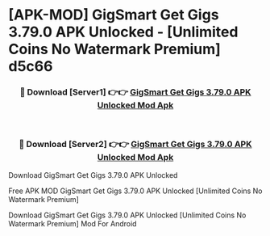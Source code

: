 # [APK-MOD] GigSmart Get Gigs 3.79.0 APK Unlocked - [Unlimited Coins No Watermark Premium] d5c66



<div align="center">
<h3>🔴 Download [Server1] 👉👉 <a href="https://momento.my/?title=GigSmart_Get_Gigs_3.79.0_APK_Unlocked">GigSmart Get Gigs 3.79.0 APK Unlocked Mod Apk</a></h3><br>

<h3>🔴 Download [Server2] 👉👉 <a href="https://momento.my/?title=GigSmart_Get_Gigs_3.79.0_APK_Unlocked">GigSmart Get Gigs 3.79.0 APK Unlocked Mod Apk</a></h3>
</div>



Download GigSmart Get Gigs 3.79.0 APK Unlocked 

Free APK MOD GigSmart Get Gigs 3.79.0 APK Unlocked [Unlimited Coins No Watermark Premium]

Download GigSmart Get Gigs 3.79.0 APK Unlocked [Unlimited Coins No Watermark Premium] Mod For Android
